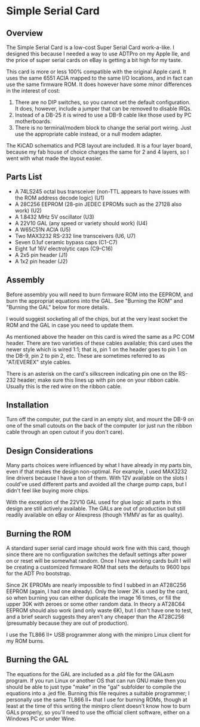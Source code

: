 # Simple Serial Card

## Overview

The Simple Serial Card is a low-cost Super Serial Card work-a-like. I designed
this because I needed a way to use ADTPro on my Apple IIe, and the price of
super serial cards on eBay is getting a bit high for my taste.

This card is more or less 100% compatible with the original Apple card. It
uses the same 6551 ACIA mapped to the same I/O locations, and in fact can
use the same firmware ROM.  It does however have some minor differences in the
interest of cost:

1. There are no DIP switches, so you cannot set the default configuration. It
   does, however, include a jumper that can be removed to disable IRQs.
2. Instead of a DB-25 it is wired to use a DB-9 cable like those used by PC
   motherboards.
3. There is no terminal/modem block to change the serial port wiring. Just use
   the appropriate cable instead, or a null modem adapter.

The KiCAD schematics and PCB layout are included. It is a four layer board,
because my fab house of choice charges the same for 2 and 4 layers, so I went
with what made the layout easier.

## Parts List

* A 74LS245 octal bus transceiver (non-TTL appears to have issues with the ROM address decode logic) (U1)
* A 28C256 EEPROM (28-pin JEDEC EPROMs such as the 27128 also work) (U2)
* A 1.8432 MHz 5V oscillator (U3)
* A 22V10 GAL (any speed or variety should work) (U4)
* A W65C51N ACIA (U5)
* Two MAX3232 RS-232 line transceivers (U6, U7)
* Seven 0.1uf ceramic bypass caps (C1-C7)
* Eight 1uf 16V electrolytic caps (C9-C16)
* A 2x5 pin header (J1)
* A 1x2 pin header (J2)

## Assembly

Before assembly you will need to burn firmware ROM into the EEPROM, and burn
the appropriat equations into the GAL. See "Burning the ROM" and "Burning the
GAL" below for more details.

I would suggest socketing all of the chips, but at the very least socket the
ROM and the GAL in case you need to update them.

As mentioned above the header on this card is wired the same as a PC COM
header. There are two varieties of these cables available; this card uses the
newer style which is wired 1:1; that is, pin 1 on the header goes to pin 1
on the DB-9, pin 2 to pin 2, etc. These are sometimes referred to as
"AT/EVEREX" style cables.

There is an asterisk on the card's silkscreen indicating pin one on the RS-232
header; make sure this lines up with pin one on your ribbon cable. Usually this
is the red wire on the ribbon cable.

## Installation

Turn off the computer, put the card in an empty slot, and mount the DB-9 on one
of the small cutouts on the back of the computer (or just run the ribbon cable
through an open cutout if you don't care).

## Design Considerations

Many parts choices were influenced by what I have already in my parts bin, even
if that makes the design non-optimal. For example, I used MAX3232 line drivers
because I have a ton of them. With 12V available on the slots I could've used
different parts and avoided all the charge pump caps, but I didn't feel like
buying more chips.

With the exception of the 22V10 GAL used for glue logic all parts in this design
are still actively available. The GALs are out of production but still readily
available on eBay or Aliexpress (though YMMV as far as quality).

## Burning the ROM

A standard super serial card image should work fine with this card, though
since there are no configuration switches the default settings after power on
or reset will be somewhat random.  Once I have working cards built I will be
creating a customized firmware ROM that sets the defaults to 9600 bps for the
ADT Pro bootstrap.

Since 2K EPROMs are nearly impossible to find I subbed in an AT28C256 EEPROM
(again, I had one already). Only the lower 2K is used by the card, so when
burning you can either duplicate the image 16 times, or fill the upper 30K
with zeroes or some other random data. In theory a AT28C64 EEPROM should also
work (and only waste 6K), but I don't have one to test, and a brief search
suggests they aren't any cheaper than the AT28C256 (presumably because they
are out of production).

I use the TL866 II+ USB programmer along with the minipro Linux client for my
ROM burns.

## Burning the GAL

The equations for the GAL are included as a .pld file for the GALasm program.
If you run Linux or another OS that can run GNU make then you should be able
to just type "make" in the "gal" subfolder to compile the equations into a
.jed file.  Burning this file requires a suitable programmer; I personally
use the same TL866 II+ that I use for burning ROMs, though at least at the time
of this writing the minipro client doesn't know how to burn GALs properly, so
you'll need to use the official client software, either on a Windows PC or
under Wine.
